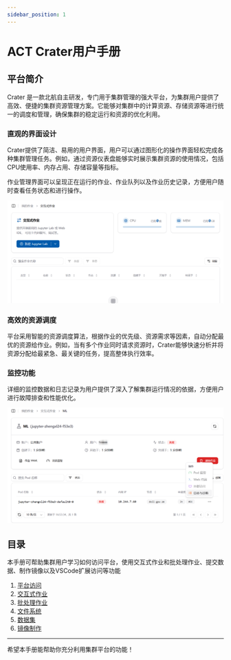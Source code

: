 ```yaml
---
sidebar_position: 1
---
```


# ACT Crater用户手册

## 平台简介

Crater 是一款北航自主研发，专门用于集群管理的强大平台，为集群用户提供了高效、便捷的集群资源管理方案。它能够对集群中的计算资源、存储资源等进行统一的调度和管理，确保集群的稳定运行和资源的优化利用。

### 直观的界面设计
 Crater提供了简洁、易用的用户界面，用户可以通过图形化的操作界面轻松完成各种集群管理任务。例如，通过资源仪表盘能够实时展示集群资源的使用情况，包括CPU使用率、内存占用、存储容量等指标。
   
作业管理界面可以呈现正在运行的作业、作业队列以及作业历史记录，方便用户随时查看任务状态和进行操作。
   

![jobshow](./images/jobshow.png)

### 高效的资源调度
平台采用智能的资源调度算法，根据作业的优先级、资源需求等因素，自动分配最优的资源给作业。例如，当有多个作业同时请求资源时，Crater能够快速分析并将资源分配给最紧急、最关键的任务，提高整体执行效率。
   
### 监控功能
详细的监控数据和日志记录为用户提供了深入了解集群运行情况的依据，方便用户进行故障排查和性能优化。 
   
![log_diagnosis](./images/log_diagnosis.png)

## 目录
本手册可帮助集群用户学习如何访问平台，使用交互式作业和批处理作业、提交数据、制作镜像以及VSCode扩展访问等功能
1. [平台访问](./quick-start/login.md)
2. [交互式作业](./quick-start/interactive.md)
3. [批处理作业](./quick-start/batchprocess.md)
4. [文件系统](./file/file.md)
5. [数据集](./file/dataset.md)
6. [镜像制作](./image/imagebuild.md)

---

希望本手册能帮助你充分利用集群平台的功能！